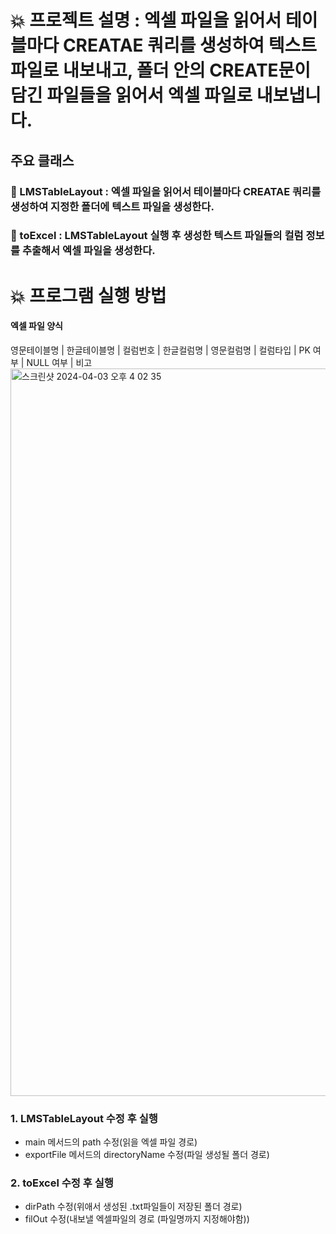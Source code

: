 # 💥 프로젝트 설명 : 엑셀 파일을 읽어서 테이블마다 CREATAE 쿼리를 생성하여 텍스트 파일로 내보내고, 폴더 안의 CREATE문이 담긴 파일들을 읽어서 엑셀 파일로 내보냅니다.
## 주요 클래스
### 📌 LMSTableLayout : 엑셀 파일을 읽어서 테이블마다 CREATAE 쿼리를 생성하여 지정한 폴더에 텍스트 파일을 생성한다.
### 📌 toExcel : LMSTableLayout 실행 후 생성한 텍스트 파일들의 컬럼 정보를 추출해서 엑셀 파일을 생성한다.

# 💥 프로그램 실행 방법
#### 엑셀 파일 양식
영문테이블명 | 한글테이블명 | 컬럼번호 | 한글컬럼명 | 영문컬럼명 | 컬럼타입 | PK 여부 | NULL 여부 | 비고
<img width="1164" alt="스크린샷 2024-04-03 오후 4 02 35" src="https://github.com/chachohee/poi/assets/83406032/03d77426-fb2b-48df-9292-84e1a82067bc">

###  1. LMSTableLayout 수정 후 실행
- main 메서드의 path 수정(읽을 엑셀 파일 경로)
- exportFile 메서드의 directoryName 수정(파일 생성될 폴더 경로)
### 2. toExcel 수정 후 실행
- dirPath 수정(위애서 생성된 .txt파일들이 저장된 폴더 경로)
- filOut 수정(내보낼 엑셀파일의 경로 (파일명까지 지정해야함))
